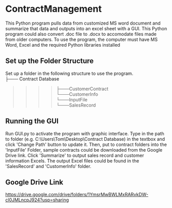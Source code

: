 # ContractManagement
This Python program pulls data from customized MS word document and summarize that data and outputs into an excel sheet with a GUI. This Python program could also convert .doc file to .docx to accomodate files made from older computers. To use the program, the computer must have MS Word, Excel and the required Python libraries installed

## Set up the Folder Structure
Set up a folder in the following structure to use the program.  
├─── Contract Database<br />
>>>>   ├───CustomerContract <br />
       └───CustomerInfo   <br />
       └───InputFile   <br />
      └───SalesRecord   <br />

## Running the GUI 
Run GUI.py to activate the program with graphic interface. Type in the path to folder (e.g. C:\Users\Tom\Desktop\Contract Database) in the textbox and click 'Change Path' button to update it. Then, put to contract folders into the 'InputFile' Folder, sample contracts could be downloaded from the Google Drive link. Click 'Summarize' to output sales record and customer information Excels. The output Excel files could be found in the 'SalesRecord' and 'CustomerInfo' folder. 

## Google Drive Link
https://drive.google.com/drive/folders/1YmsrMwBWLMxRARvkDW-cl0JMLncpJ924?usp=sharing
